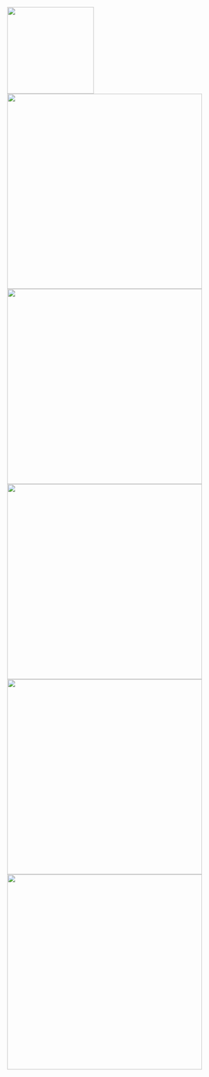 <p float="left">
<img  src="https://github.com/user-attachments/assets/b76f3546-94d4-4df4-b5cf-b65d9acb0708"  height="200"> 
  <img  src="https://github.com/user-attachments/assets/bae645f5-f6a9-4416-a769-0a44cd6b3ae0" height="450">

<img  src="https://github.com/user-attachments/assets/3265478c-c98f-4f95-a15e-60f57cabeb02" height="450">
<img  src="https://github.com/user-attachments/assets/0ce87abb-284b-44e5-a3b2-8027a0ee514a" height="450">
  <img  src="https://github.com/user-attachments/assets/dc17a4f8-02c2-4a14-920a-1efeac6371d2" height="450">
  <img  src="https://github.com/user-attachments/assets/ebbfa100-5277-4317-a88a-d19902db9d42" height="450">
</p>









